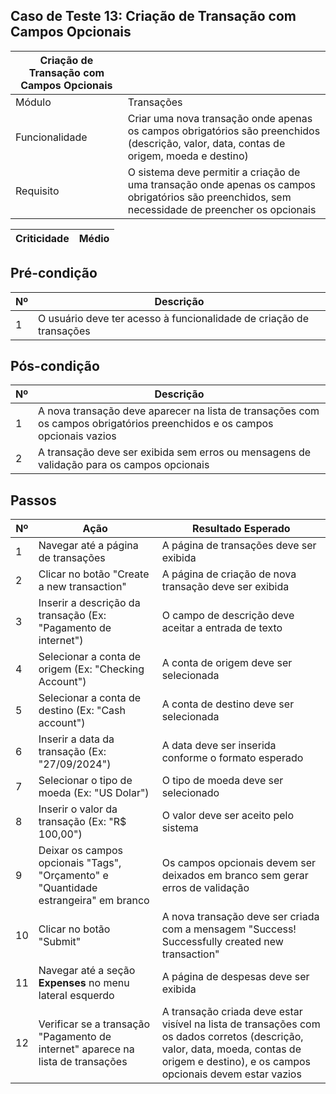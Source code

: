 ## Caso de Teste 13: Criação de Transação com Campos Opcionais

| Criação de Transação com Campos Opcionais |        |
|-------------------------------------------|--------|
| Módulo | Transações |
| Funcionalidade | Criar uma nova transação onde apenas os campos obrigatórios são preenchidos (descrição, valor, data, contas de origem, moeda e destino) |
| Requisito | O sistema deve permitir a criação de uma transação onde apenas os campos obrigatórios são preenchidos, sem necessidade de preencher os opcionais |

| Criticidade | Médio |
|-------------|-------|

## Pré-condição

| Nº | Descrição |
|----|-----------|
| 1  | O usuário deve ter acesso à funcionalidade de criação de transações |

## Pós-condição

| Nº | Descrição |
|----|-----------|
| 1  | A nova transação deve aparecer na lista de transações com os campos obrigatórios preenchidos e os campos opcionais vazios |
| 2  | A transação deve ser exibida sem erros ou mensagens de validação para os campos opcionais |

## Passos

| Nº | Ação | Resultado Esperado |
|----|------|--------------------|
| 1  | Navegar até a página de transações | A página de transações deve ser exibida |
| 2  | Clicar no botão "Create a new transaction" | A página de criação de nova transação deve ser exibida |
| 3  | Inserir a descrição da transação (Ex: "Pagamento de internet") | O campo de descrição deve aceitar a entrada de texto |
| 4  | Selecionar a conta de origem (Ex: "Checking Account") | A conta de origem deve ser selecionada |
| 5  | Selecionar a conta de destino (Ex: "Cash account") | A conta de destino deve ser selecionada |
| 6  | Inserir a data da transação (Ex: "27/09/2024") | A data deve ser inserida conforme o formato esperado |
| 7  | Selecionar o tipo de moeda (Ex: "US Dolar") | O tipo de moeda deve ser selecionado |
| 8  | Inserir o valor da transação (Ex: "R$ 100,00") | O valor deve ser aceito pelo sistema |
| 9  | Deixar os campos opcionais "Tags", "Orçamento" e "Quantidade estrangeira" em branco | Os campos opcionais devem ser deixados em branco sem gerar erros de validação |
| 10  | Clicar no botão "Submit" | A nova transação deve ser criada com a mensagem "Success! Successfully created new transaction" |
| 11  | Navegar até a seção **Expenses** no menu lateral esquerdo | A página de despesas deve ser exibida |
| 12  | Verificar se a transação "Pagamento de internet" aparece na lista de transações | A transação criada deve estar visível na lista de transações com os dados corretos  (descrição, valor, data, moeda, contas de origem e destino), e os campos opcionais devem estar vazios |